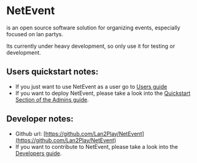 # NetEvent

<!-- [![NetEvent_test_and_build](https://github.com/Lan2Play/NetEvent/actions/workflows/test_and_build.yml/badge.svg)](https://github.com/Lan2Play/NetEvent/actions/workflows/test_and_build.yml) -->

<!-- <img alt="NetEvent Logo" src="logo.svg" width="50%"> -->

is an open source software solution for organizing events, especially focused on lan partys.

Its currently under heavy development, so only use it for testing or development.


## Users quickstart notes:
- If you just want to use NetEvent as a user go to [Users guide](user/start.html) 
- If you want to deploy NetEvent, please take a look into the [Quickstart Section of the Admins guide](admin/quickstart.html).

## Developer notes:
- Github url: [https://github.com/Lan2Play/NetEvent](https://github.com/Lan2Play/NetEvent)
- If you want to contribute to NetEvent, please take a look into the [Developers guide](develop/quickstart.html).


